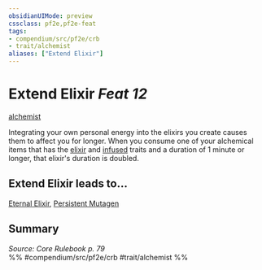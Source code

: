 ```yaml
---
obsidianUIMode: preview
cssclass: pf2e,pf2e-feat
tags:
- compendium/src/pf2e/crb
- trait/alchemist
aliases: ["Extend Elixir"]
---
```

# Extend Elixir  *Feat 12*  
[alchemist](rules/traits/alchemist.md)  


Integrating your own personal energy into the elixirs you create causes them to affect you for longer. When you consume one of your alchemical items that has the [elixir](rules/traits/elixir.md) and [infused](rules/traits/infused.md) traits and a duration of 1 minute or longer, that elixir's duration is doubled.

## Extend Elixir leads to...

[Eternal Elixir](compendium/feats/eternal-elixir.md), [Persistent Mutagen](compendium/feats/persistent-mutagen.md)

## Summary

*Source: Core Rulebook p. 79*  
%% #compendium/src/pf2e/crb #trait/alchemist %%